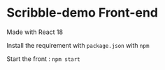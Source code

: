 # Scribble-demo Front-end

Made with React 18

Install the requirement with `package.json` with `npm`

Start the front : `npm start`
